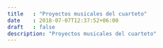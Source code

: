 ```yaml
---
title   : "Proyectos musicales del cuarteto"
date    : 2018-07-07T12:37:52+06:00
draft   : false
description: "Proyectos musicales del cuarteto"
---
```


